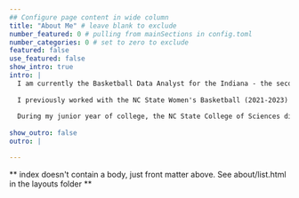 ```yaml
---
## Configure page content in wide column
title: "About Me" # leave blank to exclude
number_featured: 0 # pulling from mainSections in config.toml
number_categories: 0 # set to zero to exclude
featured: false
use_featured: false
show_intro: true
intro: |
  I am currently the Basketball Data Analyst for the Indiana - the second one in the entire WNBA. I am from Columbiana, Alabama - a small town halfway between Birmingham and Montgomery.  I graduated from North Carolina State University with degrees Statistics and Spanish.
  
  I previously worked with the NC State Women's Basketball (2021-2023) and Baseball (2019-2023) teams. I was also the President of the Sports Analytics Club at NC State from 2021-2023. I also interned with John Deere in Summer 2021 and with Sports Reference in Summer 2022 contributing to their launch of the Women's College Basketball site!
  
  During my junior year of college, the NC State College of Sciences did a feature about me! A link to the article is here: [Using Statistics to Support Champions](https://sciences.ncsu.edu/news/using-statistics-to-support-champions/).
  
show_outro: false
outro: |

---
```


** index doesn't contain a body, just front matter above.
See about/list.html in the layouts folder **